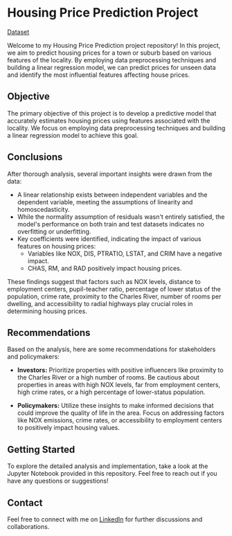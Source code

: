 # Housing Price Prediction Project
[Dataset](https://github.com/JoaoCA98/House-Price-Prediction/blob/main/Boston.csv)

Welcome to my Housing Price Prediction project repository! In this project, we aim to predict housing prices for a town or suburb based on various features of the locality. By employing data preprocessing techniques and building a linear regression model, we can predict prices for unseen data and identify the most influential features affecting house prices.

## Objective

The primary objective of this project is to develop a predictive model that accurately estimates housing prices using features associated with the locality. We focus on employing data preprocessing techniques and building a linear regression model to achieve this goal.

## Conclusions

After thorough analysis, several important insights were drawn from the data:

- A linear relationship exists between independent variables and the dependent variable, meeting the assumptions of linearity and homoscedasticity.
- While the normality assumption of residuals wasn't entirely satisfied, the model's performance on both train and test datasets indicates no overfitting or underfitting.
- Key coefficients were identified, indicating the impact of various features on housing prices:
  - Variables like NOX, DIS, PTRATIO, LSTAT, and CRIM have a negative impact.
  - CHAS, RM, and RAD positively impact housing prices.

These findings suggest that factors such as NOX levels, distance to employment centers, pupil-teacher ratio, percentage of lower status of the population, crime rate, proximity to the Charles River, number of rooms per dwelling, and accessibility to radial highways play crucial roles in determining housing prices.

## Recommendations

Based on the analysis, here are some recommendations for stakeholders and policymakers:

- **Investors:** Prioritize properties with positive influencers like proximity to the Charles River or a high number of rooms. Be cautious about properties in areas with high NOX levels, far from employment centers, high crime rates, or a high percentage of lower-status population.
  
- **Policymakers:** Utilize these insights to make informed decisions that could improve the quality of life in the area. Focus on addressing factors like NOX emissions, crime rates, or accessibility to employment centers to positively impact housing values.

## Getting Started

To explore the detailed analysis and implementation, take a look at the Jupyter Notebook provided in this repository. Feel free to reach out if you have any questions or suggestions!

## Contact

Feel free to connect with me on [LinkedIn](www.linkedin.com/in/joaocabralascensao) for further discussions and collaborations.

<!-- Thank you for visiting my Housing Price Prediction project repository! -->
